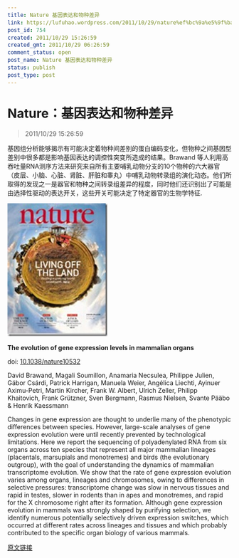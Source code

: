 ```yaml
---
title: Nature 基因表达和物种差异
link: https://lufuhao.wordpress.com/2011/10/29/nature%ef%bc%9a%e5%9f%ba%e5%9b%a0%e8%a1%a8%e8%be%be%e5%92%8c%e7%89%a9%e7%a7%8d%e5%b7%ae%e5%bc%82/
post_id: 754
created: 2011/10/29 15:26:59
created_gmt: 2011/10/29 06:26:59
comment_status: open
post_name: Nature 基因表达和物种差异
status: publish
post_type: post
---
```


# Nature：基因表达和物种差异

> 2011/10/29 15:26:59

 

基因组分析能够揭示有可能决定着物种间差别的蛋白编码变化，但物种之间基因型差别中很多都是影响基因表达的调控性突变所造成的结果。Brawand 等人利用高吞吐量RNA测序方法来研究来自所有主要哺乳动物分支的10个物种的六大器官（皮层、小脑、心脏、肾脏、肝脏和睾丸）中哺乳动物转录组的演化动态。他们所取得的发现之一是器官和物种之间转录组差异的程度，同时他们还识别出了可能是由选择性驱动的表达开关，这些开关可能决定了特定器官的生物学特征. 

![20111029-152659-0001](/assets/images/20111029-152659-0001.jpg)

**The evolution of gene expression levels in mammalian organs**

doi: [10.1038/nature10532](http://dx.doi.org/10.1038/nature10532)

David Brawand, Magali Soumillon, Anamaria Necsulea, Philippe Julien, Gábor Csárdi, Patrick Harrigan, Manuela Weier, Angélica Liechti, Ayinuer Aximu-Petri, Martin Kircher, Frank W. Albert, Ulrich Zeller, Philipp Khaitovich, Frank Grützner, Sven Bergmann, Rasmus Nielsen, Svante Pääbo & Henrik Kaessmann

Changes in gene expression are thought to underlie many of the phenotypic differences between species. However, large-scale analyses of gene expression evolution were until recently prevented by technological limitations. Here we report the sequencing of polyadenylated RNA from six organs across ten species that represent all major mammalian lineages (placentals, marsupials and monotremes) and birds (the evolutionary outgroup), with the goal of understanding the dynamics of mammalian transcriptome evolution. We show that the rate of gene expression evolution varies among organs, lineages and chromosomes, owing to differences in selective pressures: transcriptome change was slow in nervous tissues and rapid in testes, slower in rodents than in apes and monotremes, and rapid for the X chromosome right after its formation. Although gene expression evolution in mammals was strongly shaped by purifying selection, we identify numerous potentially selectively driven expression switches, which occurred at different rates across lineages and tissues and which probably contributed to the specific organ biology of various mammals. 

[原文链接](http://www.bioon.com/biology/postgenomics/508778.shtml)
